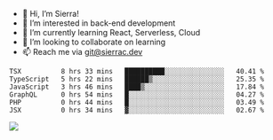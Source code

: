 - 👋 Hi, I’m Sierra!
- 👀 I’m interested in back-end development
- 🌱 I’m currently learning React, Serverless, Cloud
- 💞️ I’m looking to collaborate on learning
- 📫 Reach me via git@sierrac.dev

<!--START_SECTION:waka-->

```text
TSX          8 hrs 33 mins   ██████████░░░░░░░░░░░░░░░   40.41 %
TypeScript   5 hrs 22 mins   ██████▒░░░░░░░░░░░░░░░░░░   25.35 %
JavaScript   3 hrs 46 mins   ████▒░░░░░░░░░░░░░░░░░░░░   17.84 %
GraphQL      0 hrs 54 mins   █░░░░░░░░░░░░░░░░░░░░░░░░   04.27 %
PHP          0 hrs 44 mins   █░░░░░░░░░░░░░░░░░░░░░░░░   03.49 %
JSX          0 hrs 34 mins   ▓░░░░░░░░░░░░░░░░░░░░░░░░   02.67 %
```

<!--END_SECTION:waka-->


![](https://hit.yhype.me/github/profile?user_id=7351311)
